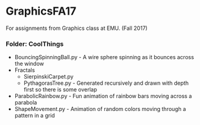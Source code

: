 # GraphicsFA17
For assignments from Graphics class at EMU. (Fall 2017)

### Folder: CoolThings
- BouncingSpinningBall.py - A wire sphere spinning as it bounces across the window  
- Fractals  
   - SierpinskiCarpet.py  
   - PythagorasTree.py - Generated recursively and drawn with depth first so there is some overlap  
- ParabolicRainbow.py - Fun animation of rainbow bars moving across a parabola  
- ShapeMovement.py - Animation of random colors moving through a pattern in a grid  
